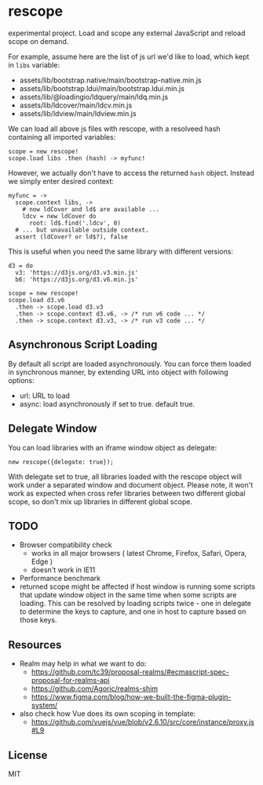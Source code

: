 # rescope

experimental project. Load and scope any external JavaScript and reload scope on demand. 

For example, assume here are the list of js url we'd like to load, which kept in `libs` variable:

 - assets/lib/bootstrap.native/main/bootstrap-native.min.js
 - assets/lib/bootstrap.ldui/main/bootstrap.ldui.min.js
 - assets/lib/@loadingio/ldquery/main/ldq.min.js
 - assets/lib/ldcover/main/ldcv.min.js
 - assets/lib/ldview/main/ldview.min.js


We can load all above js files with rescope, with a resolveed hash containing all imported variables:

    scope = new rescope!
    scope.load libs .then (hash) -> myfunc!


However, we actually don't have to access the returned `hash` object. Instead we simply enter desired context:

    myfunc = ->
      scope.context libs, ->
        # now ldCover and ld$ are available ...
        ldcv = new ldCover do
          root: ld$.find('.ldcv', 0)
      # ... but unavailable outside context.
      assert (ldCover? or ld$?), false

This is useful when you need the same library with different versions:

    d3 = do
      v3: 'https://d3js.org/d3.v3.min.js'
      b6: 'https://d3js.org/d3.v6.min.js'

    scope = new rescope!
    scope.load d3.v6
      .then -> scope.load d3.v3
      .then -> scope.context d3.v6, -> /* run v6 code ... */
      .then -> scope.context d3.v3, -> /* run v3 code ... */


## Asynchronous Script Loading

By default all script are loaded asynchronously. You can force them loaded in synchronous manner, by extending URL into object with following options:

 - url: URL to load
 - async: load asynchronously if set to true. default true.


## Delegate Window

You can load libraries with an iframe window object as delegate:

    new rescope({delegate: true});

With delegate set to true, all libraries loaded with the rescope object will work under a separated window and document object. Please note, it won't work as expected when cross refer libraries between two different global scope, so don't mix up libraries in different global scope.


## TODO

 - Browser compatibility check
   - works in all major browsers ( latest Chrome, Firefox, Safari, Opera, Edge )
   - doesn't work in IE11
 - Performance benchmark
 - returned scope might be affected if host window is running some scripts that update window object in the same time when some scripts are loading. This can be resolved by loading scripts twice - one in delegate to determine the keys to capture, and one in host to capture based on those keys.



## Resources

 - Realm may help in what we want to do:
   - https://github.com/tc39/proposal-realms/#ecmascript-spec-proposal-for-realms-api
   - https://github.com/Agoric/realms-shim
   - https://www.figma.com/blog/how-we-built-the-figma-plugin-system/
 - also check how Vue does its own scoping in template:
   - https://github.com/vuejs/vue/blob/v2.6.10/src/core/instance/proxy.js#L9


## License 

MIT

